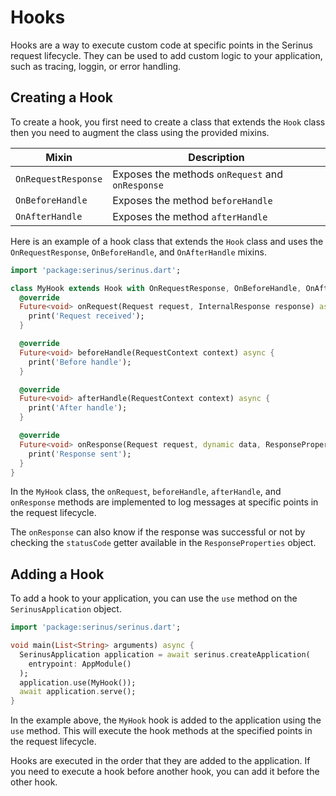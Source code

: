 # Hooks

Hooks are a way to execute custom code at specific points in the Serinus request lifecycle. They can be used to add custom logic to your application, such as tracing, loggin, or error handling.

## Creating a Hook

To create a hook, you first need to create a class that extends the `Hook` class then you need to augment the class using the provided mixins.

| Mixin | Description |
| --- | --- |
| `OnRequestResponse` | Exposes the methods `onRequest` and `onResponse` |
| `OnBeforeHandle` | Exposes the method `beforeHandle` |
| `OnAfterHandle` | Exposes the method `afterHandle` |

Here is an example of a hook class that extends the `Hook` class and uses the `OnRequestResponse`, `OnBeforeHandle`, and `OnAfterHandle` mixins.

```dart
import 'package:serinus/serinus.dart';

class MyHook extends Hook with OnRequestResponse, OnBeforeHandle, OnAfterHandle {
  @override
  Future<void> onRequest(Request request, InternalResponse response) async {
    print('Request received');
  }

  @override
  Future<void> beforeHandle(RequestContext context) async {
    print('Before handle');
  }

  @override
  Future<void> afterHandle(RequestContext context) async {
    print('After handle');
  }

  @override
  Future<void> onResponse(Request request, dynamic data, ResponseProperties properties) async {
    print('Response sent');
  }
}
```

In the `MyHook` class, the `onRequest`, `beforeHandle`, `afterHandle`, and `onResponse` methods are implemented to log messages at specific points in the request lifecycle.

The `onResponse` can also know if the response was successful or not by checking the `statusCode` getter available in the `ResponseProperties` object.

## Adding a Hook

To add a hook to your application, you can use the `use` method on the `SerinusApplication` object.

```dart
import 'package:serinus/serinus.dart';

void main(List<String> arguments) async {
  SerinusApplication application = await serinus.createApplication(
    entrypoint: AppModule()
  );
  application.use(MyHook());
  await application.serve();
}
```

In the example above, the `MyHook` hook is added to the application using the `use` method. This will execute the hook methods at the specified points in the request lifecycle.

Hooks are executed in the order that they are added to the application. If you need to execute a hook before another hook, you can add it before the other hook.
